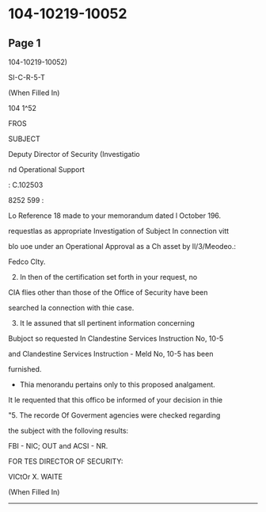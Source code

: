 # 104-10219-10052

## Page 1

104-10219-10052)

SI-C-R-5-T

(When Filled In)

104 1^52

FROS

SUBJECT

Deputy Director of Security (Investigatio

nd Operational Support

: C.102503

8252 599 :

Lo Reference 18 made to your memorandum dated l October 196.

requestlas as appropriate Investigation of Subject In connection vitt

blo uoe under an Operational Approval as a Ch asset by ll/3/Meodeo.:

Fedco CIty.

2. In then of the certification set forth in your request, no

CIA flies other than those of the Office of Security have been

searched la connection with thie case.

3. It le assuned that sll pertinent information concerning

Bubjoct so requested In Clandestine Services Instruction No, 10-5

and Clandestine Services Instruction - Meld No, 10-5 has been

furnished.

* Thia menorandu pertains only to this proposed analgament.

It le requented that this offico be informed of your decision in thie

"5. The recorde Of Goverment agencies were checked regarding

the subject with the folloving results:

FBI - NIC; OUT and ACSI - NR.

FOR TES DIRECTOR OF SECURITY:

VICtOr X. WAITE

(When Filled In)

---

